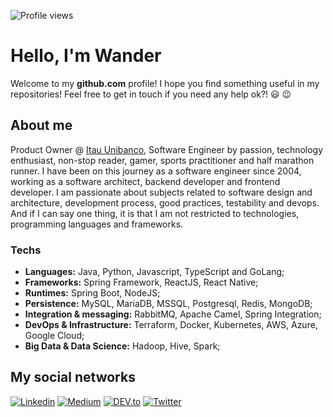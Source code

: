 ![Profile views](https://gpvc.arturio.dev/wfercosta)

# Hello, I'm Wander

Welcome to my **github.com** profile! I hope you find something useful in my repositories! Feel free to get in touch if you need any help ok?! :smiley: :wink:

## About me

Product Owner @ [Itau Unibanco](http://www.itau.com.br), Software Engineer by passion, technology enthusiast, non-stop reader, gamer, sports practitioner and half marathon runner. I have been on this journey as a software engineer since 2004, working as a software architect, backend developer and frontend developer. I am passionate about subjects related to software design and architecture, development process, good practices, testability and devops. And if I can say one thing, it is that I am not restricted to technologies, programming languages and frameworks.

### Techs

- **Languages:** Java, Python, Javascript, TypeScript and GoLang;
- **Frameworks:** Spring Framework, ReactJS, React Native;
- **Runtimes:** Spring Boot, NodeJS;
- **Persistence:** MySQL, MariaDB, MSSQL, Postgresql, Redis, MongoDB;
- **Integration & messaging:** RabbitMQ, Apache Camel, Spring Integration;
- **DevOps & Infrastructure:** Terraform, Docker, Kubernetes, AWS, Azure, Google Cloud;
- **Big Data & Data Science:** Hadoop, Hive, Spark;

## My social networks
[![Linkedin](https://img.shields.io/badge/-Linkedin-blue?style=flat&logo=Linkedin&logoColor=white)](https://www.linkedin.com/in/wfercosta/)
[![Medium](https://img.shields.io/badge/-Medium-black?style=flat&logo=Medium&logoColor=white)](https://medium.com/@wfercosta/)
[![DEV.to](https://img.shields.io/badge/DEV-to-%23000)](https://dev.to/wfercosta)
[![Twitter](https://img.shields.io/twitter/follow/wfercosta?style=social)](https://twitter.com/wfercosta)


